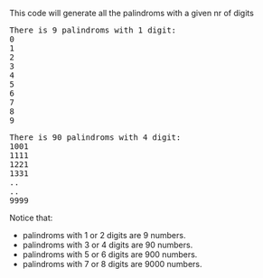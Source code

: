 This code will generate all the palindroms with a given nr of  digits



<pre>There is 9 palindroms with 1 digit:
0
1
2
3
4
5
6
7
8
9
</pre>



<pre>There is 90 palindroms with 4 digit:
1001
1111
1221
1331
..
..
9999</pre>


Notice that:
- palindroms with 1 or 2 digits are    9 numbers.
- palindroms with 3 or 4 digits are   90 numbers.
- palindroms with 5 or 6 digits are  900 numbers.
- palindroms with 7 or 8 digits are 9000 numbers.
